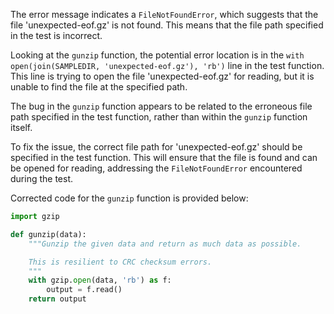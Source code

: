 The error message indicates a `FileNotFoundError`, which suggests that the file 'unexpected-eof.gz' is not found. This means that the file path specified in the test is incorrect.

Looking at the `gunzip` function, the potential error location is in the `with open(join(SAMPLEDIR, 'unexpected-eof.gz'), 'rb')` line in the test function. This line is trying to open the file 'unexpected-eof.gz' for reading, but it is unable to find the file at the specified path.

The bug in the `gunzip` function appears to be related to the erroneous file path specified in the test function, rather than within the `gunzip` function itself.

To fix the issue, the correct file path for 'unexpected-eof.gz' should be specified in the test function. This will ensure that the file is found and can be opened for reading, addressing the `FileNotFoundError` encountered during the test.

Corrected code for the `gunzip` function is provided below:

```python
import gzip

def gunzip(data):
    """Gunzip the given data and return as much data as possible.

    This is resilient to CRC checksum errors.
    """
    with gzip.open(data, 'rb') as f:
        output = f.read()
    return output
```